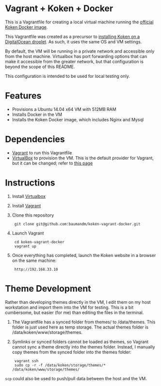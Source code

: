 # Vagrant + Koken + Docker

This is a Vagrantfile for creating a local virtual machine running the [official Koken Docker image](https://github.com/koken/docker-koken-lemp).

This Vagrantfile was created as a precursor to [installing Koken on a DigitalOcean droplet](http://help.koken.me/customer/portal/articles/1648433-installing-koken-at-digitalocean-using-docker).  As such, it uses the same OS and VM settings.

By default, the VM will be running in a private network and accessible only from the host machine.  Virtualbox has port forwarding options that can make it accessible from the greater network, but that configuration is beyond the scope of this README.

This configuration is intended to be used for local testing only.

# Features

* Provisions a Ubuntu 14.04 x64 VM with 512MB RAM
* Installs Docker in the VM
* Installs the Koken Docker image, which includes Nginx and Mysql

# Dependencies

* [Vagrant](http://www.vagrantup.com/) to run this Vagrantfile
* [VirtualBox](https://www.virtualbox.org/) to provision the VM.  This is the default provider for Vagrant, but it can be changed; refer to [this page](http://docs.vagrantup.com/v2/providers/default.html)


# Instructions

1. Install [Virtualbox](https://www.virtualbox.org/wiki/Downloads)

2. Install [Vagrant](http://www.vagrantup.com/downloads)

3. Clone this repository

        git clone git@github.com:baumandm/koken-vagrant-docker.git

4. Launch Vagrant

        cd koken-vagrant-docker
        vagrant up

5. Once everything has completed, launch the Koken website in a browser on the same machine:

        http://192.168.33.10

# Theme Development

Rather than developing themes directly in the VM, I edit them on my host workstation and import them into the VM for testing.  This is a bit cumbersome, but easier (for me) than editing the files in the terminal.

1. The Vagrantfile has a synced folder from themes/ to /data/themes.  This folder is just used here as temp storage.  The actual themes folder is /data/koken/www/storage/themes.

2. Symlinks or synced folders cannot be loaded as themes, so Vagrant cannot sync a theme directly into the themes folder.  Instead, I manually copy themes from the synced folder into the themes folder:

        vagrant ssh
        sudo cp -r -f /data/koken/storage/themes/* /data/koken/www/storage/themes/

`scp` could also be used to push/pull data between the host and the VM.
